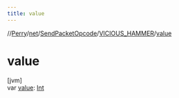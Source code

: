 ```yaml
---
title: value
---
```

//[Perry](../../../../index.html)/[net](../../index.html)/[SendPacketOpcode](../index.html)/[VICIOUS_HAMMER](index.html)/[value](value.html)



# value



[jvm]\
var [value](value.html): [Int](https://kotlinlang.org/api/latest/jvm/stdlib/kotlin/-int/index.html)




